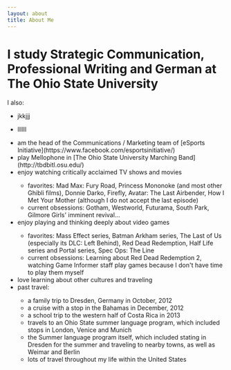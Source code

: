 ```yaml
---
layout: about
title: About Me
---
```


# I study Strategic Communication, Professional Writing and German at The Ohio State University

I also:
- jkkjjj

- llllll


<ul>
  <li>am the head of the Communications / Marketing team of [eSports Initiative](https://www.facebook.com/esportsinitiative/)</li>
  <li> play Mellophone in [The Ohio State University Marching Band](http://tbdbitl.osu.edu/)</li>
  <li> enjoy watching critically acclaimed TV shows and movies</li>
  <ul>
    <li> favorites: Mad Max: Fury Road, Princess Mononoke (and most other Ghibli films), Donnie Darko, Firefly, Avatar: The Last Airbender, How I Met Your Mother (although I do not accept the last episode)</li>
    <li> current obsessions: Gotham, Westworld, Futurama, South Park, Gilmore Girls' imminent revival...</li></ul>
  <li> enjoy playing and thinking deeply about video games</li>
  <ul>
    <li> favorites: Mass Effect series, Batman Arkham series, The Last of Us (especially its DLC: Left Behind), Red Dead Redemption, Half Life series and Portal series, Spec Ops: The Line</li>
    <li> current obsessions: Learning about Red Dead Redemption 2, watching Game Informer staff play games because I don't have time to play them myself</li></ul>
  <li> love learning about other cultures and traveling</li>
    <li> past travel:</li>
    <ul>
        <li> a family trip to Dresden, Germany in October, 2012</li>
        <li> a cruise with a stop in the Bahamas in December, 2012</li>
        <li> a school trip to the western half of Costa Rica in 2013</li>
        <li> travels to an Ohio State summer language program, which included stops in London, Venice and Munich</li>
        <li> the Summer language program itself, which included stating in Dresden for the summer and traveling to nearby towns, as well as Weimar and Berlin</li>
        <li> lots of travel throughout my life within the United States</li></ul>

